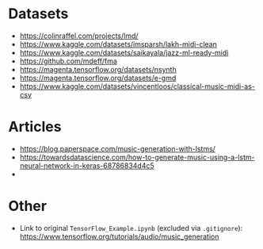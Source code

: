 # Datasets
- https://colinraffel.com/projects/lmd/
- https://www.kaggle.com/datasets/imsparsh/lakh-midi-clean
- https://www.kaggle.com/datasets/saikayala/jazz-ml-ready-midi
- https://github.com/mdeff/fma
- https://magenta.tensorflow.org/datasets/nsynth
- https://magenta.tensorflow.org/datasets/e-gmd
- https://www.kaggle.com/datasets/vincentloos/classical-music-midi-as-csv

# Articles
- https://blog.paperspace.com/music-generation-with-lstms/
- https://towardsdatascience.com/how-to-generate-music-using-a-lstm-neural-network-in-keras-68786834d4c5
- 

# Other
- Link to original `TensorFlow_Example.ipynb` (excluded via `.gitignore`): https://www.tensorflow.org/tutorials/audio/music_generation